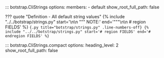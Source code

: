 <!-- prettier-ignore -->
::: botstrap.CliStrings
    options:
      members:
        - default
      show_root_full_path: false

<!-- prettier-ignore -->
??? quote "Definition - All default string values"
    {%
      include "../../botstrap/strings.py"
      start='\n\n    """ NOTE:'
      end='"""\n\n    # region FIELDS'
    %}
    ```{.py title="botstrap/strings.py" .line-numbers-off}
    {%
      include "../../botstrap/strings.py"
      start='# region FIELDS'
      end='# endregion FIELDS'
    %}
    ```

<!-- prettier-ignore -->
::: botstrap.CliStrings.compact
    options:
      heading_level: 2
      show_root_full_path: false
